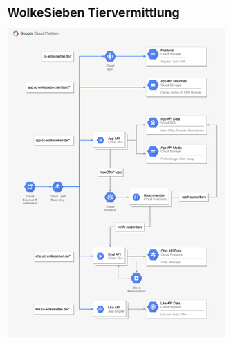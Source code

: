 # WolkeSieben Tiervermittlung

<img src="https://github.com/CC-Wolke7/documentation/blob/main/images/cc-wolkesieben-architecture.png" alt="Architecture on GCP">
